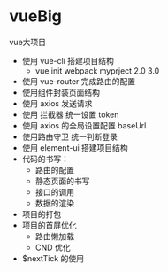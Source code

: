 # vueBig
vue大项目
- 使用 vue-cli 搭建项目结构
  - vue init webpack myprject  2.0  3.0
- 使用 vue-router 完成路由的配置
- 使用组件封装页面结构
- 使用 axios 发送请求
- 使用 拦截器 统一设置 token
- 使用 axios 的全局设置配置 baseUrl
- 使用路由守卫 统一判断登录
- 使用 element-ui 搭建项目结构
- 代码的书写：
  - 路由的配置
  - 静态页面的书写
  - 接口的调用
  - 数据的渲染
- 项目的打包
- 项目的首屏优化
  - 路由懒加载
  - CND 优化
- $nextTick 的使用

